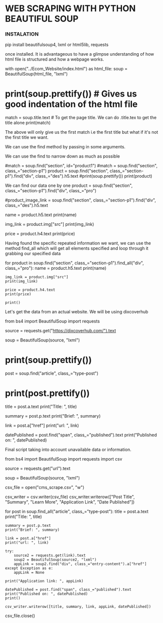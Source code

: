 # WEB SCRAPING WITH PYTHON BEAUTIFUL SOUP

### INSTALATION
pip install beautifulsoup4, lxml or html5lib, requests

once installed.
It is advantageous to have a glimpse understanding of how html file is structured and how a webpage works.

with open("../Ecom_Website/index.html") as html_file:
    soup = BeautifulSoup(html_file, "lxml")
    
# print(soup.prettify())  # Gives us good indentation of the html file
match = soup.title.text # To get the page title. We can do .title.tex to get the title alone
print(match)

The above will only give us the first match i.e the first title but what if it's not the first title we want.

We can use the find method by passing in some arguments.

We can use the find to narrow down as much as possible

#match = soup.find("section", id="product1")
#match = soup.find("section", class_="section-p1")
product = soup.find("section", class_="section-p1").find("div", class_="des").h5.text
#print(soup.prettify())
print(product)

We can find our data one by one 
product = soup.find("section", class_="section-p1").find("div", class_="pro")

#product_image_link = soup.find("section", class_="section-p1").find("div", class_="des").h5.text

name = product.h5.text
print(name)

img_link = product.img["src"]
print(img_link)

price = product.h4.text
print(price)

Having found the specific repeated information we want, we can use the method find_all which will get all elements specified and loop through it grabbing our specified data

for product in soup.find("section", class_="section-p1").find_all("div", class_="pro"):
    name = product.h5.text
    print(name)

    img_link = product.img["src"]
    print(img_link)

    price = product.h4.text
    print(price)
    
    print()


Let's get the data from an actual website. We will be using dixcoverhub

from bs4 import BeautifulSoup
import requests

source = requests.get("https://dixcoverhub.com/").text

soup = BeautifulSoup(source, "lxml")

# print(soup.prettify())

post = soup.find("article", class_="type-post")
# print(post.prettify())

title = post.a.text
print("Title: ", title)

summary = post.p.text
print("Brief: ", summary)

link = post.a["href"]
print("url: ", link)

datePublished = post.find("span", class_="published").text
print("Published on: ", datePublished)

Final script taking into account unavailable data or information.

from bs4 import BeautifulSoup
import requests
import csv

source = requests.get("url").text

soup = BeautifulSoup(source, "lxml")

csv_file = open("cms_scrape.csv", "w")

csv_writer = csv.writer(csv_file)
csv_writer.writerow(["Post Title", "Summary", "Learn More", "Application Link", "Date Published"])

for post in soup.find_all("article", class_="type-post"):
    title = post.a.text
    print("Title: ", title)

    summary = post.p.text
    print("Brief: ", summary)

    link = post.a["href"]
    print("url: ", link)
    
    try:    
        source2 = requests.get(link).text
        soup2 = BeautifulSoup(source2, "lxml")
        appLink = soup2.find("div", class_="entry-content").a["href"]
    except Exception as e:
        appLink = None

    print("Application link: ", appLink)
    
    datePublished = post.find("span", class_="published").text
    print("Published on: ", datePublished)
    print()
    
    csv_writer.writerow([title, summary, link, appLink, datePublished])
    
csv_file.close()